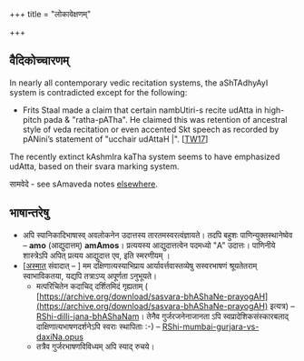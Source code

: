 +++
title = "लोकावेक्षणम्"

+++
## वैदिकोच्चारणम्
In nearly all contemporary vedic recitation systems, the aShTAdhyAyI system is contradicted except for the following:

- Frits Staal made a claim that certain nambUtiri-s recite udAtta in high-pitch pada & "ratha-pATha". He claimed this was retention of ancestral style of veda recitation or even accented Skt speech as recorded by pANini’s statement of "ucchair udAttaH |". \[[TW17](https://twitter.com/blog_supplement/status/818991564290719744)\]

The recently extinct kAshmIra kaTha system seems to have emphasized udAtta, based on their svara marking system.


सामवेदे - see sAmaveda notes [elsewhere](/sanskrit/shixA/svaraH/sAmaveda).

## भाषान्तरेषु
- अपि स्पानिकादिभाषास्व् अवलोकनेन उदात्तस्य तारतमस्वरत्वंज्ञायते। तदपि बहुशः पाणिन्युक्तस्थानेष्वेव – **amo** (आद्युदात्तम्) **amAmos**। प्रत्ययस्य आद्युदात्तत्वेन पदमध्यो "A" उदात्तः। पाणिनीये शास्त्रेऽपि अपित् प्रत्यय आद्युदात्त एव, इति स्मरणीयम् ।
- \[[अस्मात्](https://groups.google.com/forum/#!topic/bvparishat/hCsuyr1TBYA) संवादात् – \] मम दक्षिणात्यस्याभिप्राय आर्यावर्त्तवास्तव्येषु सस्वरभाषणं श्रूयतेतराम् स्वाभाविकतया, यद्यपि तत्राऽप्य् अपूर्णता ऽनुभूयते।
  - मत्परिचितेन कदाचिद् दर्शितमिदं गृह्यताम् ( [https://archive.org/download/sasvara-bhAShaNe-prayogAH](https://archive.org/download/sasvara-bhAShaNe-prayogAH) इत्यत्र) –[RShi-dilli-jana-bhAShaNam](https://archive.org/download/sasvara-bhAShaNe-prayogAH/RShi-dilli-jana-bhAShaNa-darshanam.opus)। तेनैव गुर्जरजनेनाजानता ऽपि स्वप्रादेशिकसंस्कारबलाद् दाक्षिणात्यभाषणदर्शनेऽपि स्वराः स्थापिताः :-) – [RShi-mumbai-gurjara-vs-daxiNa.opus](https://archive.org/download/sasvara-bhAShaNe-prayogAH/RShi-mumbai-gurjara-vs-daxiNa.opus)
  - तत्रैव गुर्जरभाषणविविध्यम् अपि स्याद् रुचये।
